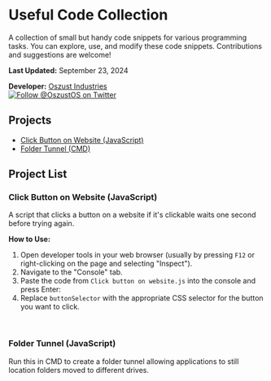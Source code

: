 # Useful Code Collection

A collection of small but handy code snippets for various programming tasks. You can explore, use, and modify these code snippets. Contributions and suggestions are welcome!

**Last Updated:** September 23, 2024

**Developer:** [Oszust Industries](https://github.com/Oszust-Industries)  
[![Follow @OszustOS on Twitter](https://img.shields.io/twitter/url/https/twitter.com/bukotsunikki.svg?style=social&label=Follow%20%40OszustOS)](https://twitter.com/OszustOS)

## Projects
- [Click Button on Website (JavaScript)](https://github.com/Oszust-Industries/Useful-Code-Collection/blob/main/README.md#click-button-on-website-javascript)
- [Folder Tunnel (CMD)](https://github.com/Oszust-Industries/Useful-Code-Collection/blob/main/Folder%20Tunnel)

## Project List

### Click Button on Website (JavaScript)

A script that clicks a button on a website if it's clickable waits one second before trying again.

**How to Use:**
1. Open developer tools in your web browser (usually by pressing `F12` or right-clicking on the page and selecting "Inspect").
2. Navigate to the "Console" tab.
3. Paste the code from `Click button on website.js` into the console and press Enter:
4. Replace `buttonSelector` with the appropriate CSS selector for the button you want to click.
<br />

### Folder Tunnel (JavaScript)

Run this in CMD to create a folder tunnel allowing applications to still location folders moved to different drives.
<br />

